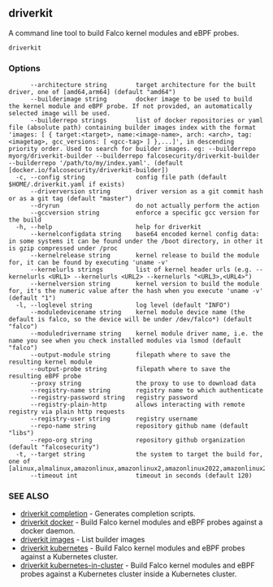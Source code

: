 ## driverkit

A command line tool to build Falco kernel modules and eBPF probes.

```
driverkit
```

### Options

```
      --architecture string        target architecture for the built driver, one of [amd64,arm64] (default "amd64")
      --builderimage string        docker image to be used to build the kernel module and eBPF probe. If not provided, an automatically selected image will be used.
      --builderrepo strings        list of docker repositories or yaml file (absolute path) containing builder images index with the format 'images: [ { target:<target>, name:<image-name>, arch: <arch>, tag: <imagetag>, gcc_versions: [ <gcc-tag> ] },...]', in descending priority order. Used to search for builder images. eg: --builderrepo myorg/driverkit-builder --builderrepo falcosecurity/driverkit-builder --builderrepo '/path/to/my/index.yaml'. (default [docker.io/falcosecurity/driverkit-builder])
  -c, --config string              config file path (default $HOME/.driverkit.yaml if exists)
      --driverversion string       driver version as a git commit hash or as a git tag (default "master")
      --dryrun                     do not actually perform the action
      --gccversion string          enforce a specific gcc version for the build
  -h, --help                       help for driverkit
      --kernelconfigdata string    base64 encoded kernel config data: in some systems it can be found under the /boot directory, in other it is gzip compressed under /proc
      --kernelrelease string       kernel release to build the module for, it can be found by executing 'uname -v'
      --kernelurls strings         list of kernel header urls (e.g. --kernelurls <URL1> --kernelurls <URL2> --kernelurls "<URL3>,<URL4>")
      --kernelversion string       kernel version to build the module for, it's the numeric value after the hash when you execute 'uname -v' (default "1")
  -l, --loglevel string            log level (default "INFO")
      --moduledevicename string    kernel module device name (the default is falco, so the device will be under /dev/falco*) (default "falco")
      --moduledrivername string    kernel module driver name, i.e. the name you see when you check installed modules via lsmod (default "falco")
      --output-module string       filepath where to save the resulting kernel module
      --output-probe string        filepath where to save the resulting eBPF probe
      --proxy string               the proxy to use to download data
      --registry-name string       registry name to which authenticate
      --registry-password string   registry password
      --registry-plain-http        allows interacting with remote registry via plain http requests
      --registry-user string       registry username
      --repo-name string           repository github name (default "libs")
      --repo-org string            repository github organization (default "falcosecurity")
  -t, --target string              the system to target the build for, one of [alinux,almalinux,amazonlinux,amazonlinux2,amazonlinux2022,amazonlinux2023,arch,bottlerocket,centos,debian,fedora,flatcar,minikube,ol,opensuse,photon,redhat,rocky,talos,ubuntu,vanilla]
      --timeout int                timeout in seconds (default 120)
```

### SEE ALSO

* [driverkit completion](driverkit_completion.md)	 - Generates completion scripts.
* [driverkit docker](driverkit_docker.md)	 - Build Falco kernel modules and eBPF probes against a docker daemon.
* [driverkit images](driverkit_images.md)	 - List builder images
* [driverkit kubernetes](driverkit_kubernetes.md)	 - Build Falco kernel modules and eBPF probes against a Kubernetes cluster.
* [driverkit kubernetes-in-cluster](driverkit_kubernetes-in-cluster.md)	 - Build Falco kernel modules and eBPF probes against a Kubernetes cluster inside a Kubernetes cluster.

